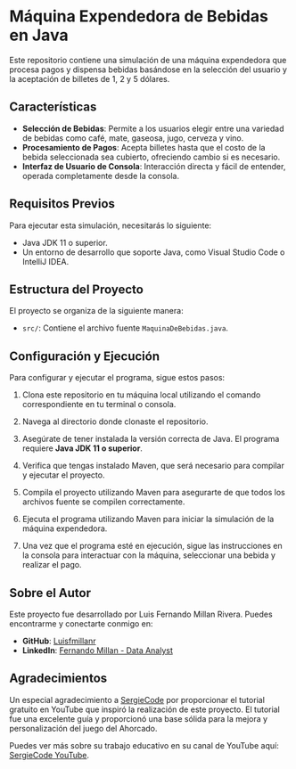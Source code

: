 
# Máquina Expendedora de Bebidas en Java

Este repositorio contiene una simulación de una máquina expendedora que procesa pagos y dispensa bebidas basándose en la selección del usuario y la aceptación de billetes de 1, 2 y 5 dólares.

## Características
- **Selección de Bebidas**: Permite a los usuarios elegir entre una variedad de bebidas como café, mate, gaseosa, jugo, cerveza y vino.
- **Procesamiento de Pagos**: Acepta billetes hasta que el costo de la bebida seleccionada sea cubierto, ofreciendo cambio si es necesario.
- **Interfaz de Usuario de Consola**: Interacción directa y fácil de entender, operada completamente desde la consola.

## Requisitos Previos
Para ejecutar esta simulación, necesitarás lo siguiente:
- Java JDK 11 o superior.
- Un entorno de desarrollo que soporte Java, como Visual Studio Code o IntelliJ IDEA.

## Estructura del Proyecto
El proyecto se organiza de la siguiente manera:

- `src/`: Contiene el archivo fuente `MaquinaDeBebidas.java`.


## Configuración y Ejecución

Para configurar y ejecutar el programa, sigue estos pasos:

1. Clona este repositorio en tu máquina local utilizando el comando correspondiente en tu terminal o consola.
   
2. Navega al directorio donde clonaste el repositorio.

3. Asegúrate de tener instalada la versión correcta de Java. El programa requiere **Java JDK 11 o superior**.

4. Verifica que tengas instalado Maven, que será necesario para compilar y ejecutar el proyecto.

5. Compila el proyecto utilizando Maven para asegurarte de que todos los archivos fuente se compilen correctamente.

6. Ejecuta el programa utilizando Maven para iniciar la simulación de la máquina expendedora.

7. Una vez que el programa esté en ejecución, sigue las instrucciones en la consola para interactuar con la máquina, seleccionar una bebida y realizar el pago.


## Sobre el Autor

Este proyecto fue desarrollado por Luis Fernando Millan Rivera. Puedes encontrarme y conectarte conmigo en:

- **GitHub**: [Luisfmillanr](https://github.com/Luisfmillanr/)
- **LinkedIn**: [Fernando Millan - Data Analyst](https://www.linkedin.com/in/fernando-dataanaliyst/)

## Agradecimientos

Un especial agradecimiento a [SergieCode](https://github.com/sergiecode) por proporcionar el tutorial gratuito en YouTube que inspiró la realización de este proyecto. El tutorial fue una excelente guía y proporcionó una base sólida para la mejora y personalización del juego del Ahorcado.

Puedes ver más sobre su trabajo educativo en su canal de YouTube aquí: [SergieCode YouTube](https://www.youtube.com/@SergieCode).
